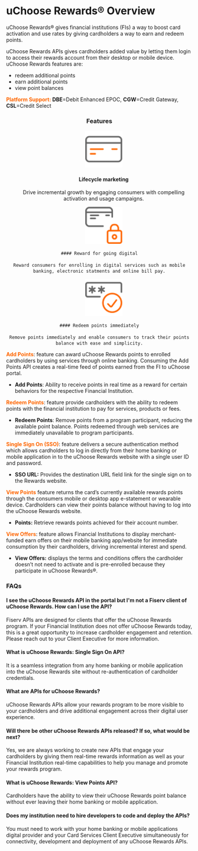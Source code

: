 #  uChoose Rewards® Overview

uChoose Rewards® gives financial institutions (FIs) a way to boost card activation and use rates by giving cardholders a way to earn and redeem points.

uChoose Rewards APIs gives cardholders added value by letting them login to access their rewards account from their desktop or mobile device. uChoose Rewards features are:

* redeem additional points 
* earn additional points 
*  view point balances 

<span style="color:#ff6600;">**Platform Support:</span> DBE**\=Debit Enhanced EPOC, **CGW**\=Credit Gateway, **CSL**\=Credit Select

 <h3 style="text-align: center">Features</h3>

<style>
.col-md-4 ul li {
    list-style: none;
}
</style>

<div class="row" style="text-align:center;" markdown=1>
<div class="col-md-4" markdown=1>


*   ![](assets/images/manage-card.png)
    
    #### Lifecycle marketing
    
    Drive incremental growth by engaging consumers with compelling activation and usage campaigns.

</div>
<div class="col-md-4" markdown=1>


*    ![](assets/images/security-card.png)
    
    #### Reward for going digital
    
    Reward consumers for enrolling in digital services such as mobile banking, electronic statments and online bill pay.

</div>
<div class="col-md-4" markdown=1>

*    ![](assets/images/access-card.png)
    
    #### Redeem points immediately
    
    Remove points immediately and enable consumers to track their points balance with ease and simplicity.

</div>    
</div> 
    

<span style="color:#ff6600;">**Add Points**</span>: feature can award uChoose Rewards points to enrolled cardholders by using  services through online banking. Consuming the Add Points API creates a real-time feed of points earned from the FI to uChoose portal.

*   **Add Points**: Ability to receive points in real time as a reward for certain behaviors for the respective Financial Institution.


<span style="color:#ff6600;">**Redeem Points**</span>: feature provide cardholders with the ability to redeem points with the financial institution to pay for services, products or fees.

*   **Redeem Points**: Remove points from a program participant, reducing the available point balance. Points redeemed through web services are immediately unavailable to program participants.


<span style="color:#ff6600;">**Single Sign On (SSO)**</span>: feature delivers a secure authentication method which allows cardholders to log in directly from their home banking or mobile application in to the uChoose Rewards website with a single user ID and password. 

*   **SSO URL:** Provides the destination URL field link for the single sign on to the Rewards website.

<span style="color:#ff6600;">**View Points**</span> feature returns the card’s currently available rewards points through the consumers mobile or desktop app e-statement or wearable device. Cardholders can view their points balance without having to log into the uChoose Rewards website. 

*   **Points:** Retrieve rewards points achieved for their account number.

<span style="color:#ff6600;">**View Offers**</span>: feature allows Financial Institutions to display merchant-funded earn offers on their mobile banking app/website for immediate consumption by their cardholders, driving incremental interest and spend.

*   **View Offers:** displays the terms and conditions offers  the cardholder doesn’t not need to activate and is pre-enrolled because they participate in uChoose Rewards®.

### FAQs

#### I see the uChoose Rewards API in the portal but I'm not a Fiserv client of uChoose Rewards. How can I use the API?

Fiserv APIs are designed for clients that offer the uChoose Rewards program. If your Financial Institution does not offer uChoose Rewards today, this is a great opportunity to increase cardholder engagement and retention. Please reach out to your Client Executive for more information. 

#### What is uChoose Rewards: Single Sign On API?

It is a seamless integration from any home banking or mobile application into the uChoose Rewards site without re-authentication of cardholder credentials.

#### What are APIs for uChoose Rewards?

uChoose Rewards APIs allow your rewards program to be more visible to your cardholders and drive additional engagement across their digital user experience.

#### Will there be other uChoose Rewards APIs released? If so, what would be next?

Yes, we are always working to create new APIs that engage your cardholders by giving them real-time rewards information as well as your Financial Institution real-time capabilities to help you manage and promote your rewards program.

#### What is uChoose Rewards: View Points API?

Cardholders have the ability to view their uChoose Rewards point balance without ever leaving their home banking or mobile application.

#### Does my institution need to hire developers to code and deploy the APIs?

You must need to work with your home banking or mobile applications digital provider and your Card Services Client Executive simultaneously for connectivity, development and deployment of any uChoose Rewards APIs.
